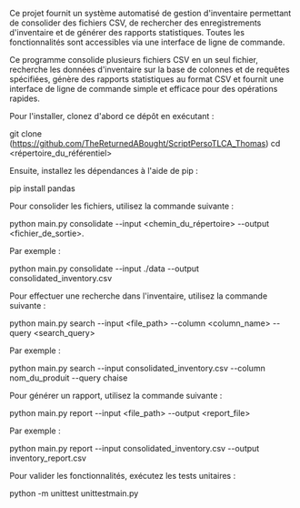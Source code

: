 Ce projet fournit un système automatisé de gestion d'inventaire permettant de consolider des fichiers CSV, de rechercher des enregistrements d'inventaire et de générer des rapports statistiques. Toutes les fonctionnalités sont accessibles via une interface de ligne de commande.

Ce programme consolide plusieurs fichiers CSV en un seul fichier, recherche les données d'inventaire sur la base de colonnes et de requêtes spécifiées, génère des rapports statistiques au format CSV et fournit une interface de ligne de commande simple et efficace pour des opérations rapides.

Pour l'installer, clonez d'abord ce dépôt en exécutant :

git clone (https://github.com/TheReturnedABought/ScriptPersoTLCA_Thomas)
cd <répertoire_du_référentiel>

Ensuite, installez les dépendances à l'aide de pip :

pip install pandas



Pour consolider les fichiers, utilisez la commande suivante :

python main.py consolidate --input <chemin_du_répertoire> --output <fichier_de_sortie>.

Par exemple :

python main.py consolidate --input ./data --output consolidated_inventory.csv


Pour effectuer une recherche dans l'inventaire, utilisez la commande suivante :

python main.py search --input <file_path> --column <column_name> --query <search_query>

Par exemple :

python main.py search --input consolidated_inventory.csv --column nom_du_produit --query chaise



Pour générer un rapport, utilisez la commande suivante :

python main.py report --input <file_path> --output <report_file>

Par exemple :

python main.py report --input consolidated_inventory.csv --output inventory_report.csv



Pour valider les fonctionnalités, exécutez les tests unitaires :

python -m unittest unittestmain.py
